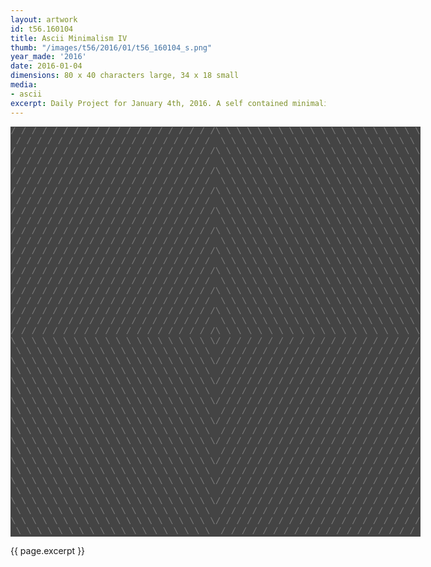 ```yaml
---
layout: artwork
id: t56.160104
title: Ascii Minimalism IV
thumb: "/images/t56/2016/01/t56_160104_s.png"
year_made: '2016'
date: 2016-01-04
dimensions: 80 x 40 characters large, 34 x 18 small
media:
- ascii
excerpt: Daily Project for January 4th, 2016. A self contained minimalist ascii artwork. Fonts and css styles are allowed and included on page. Adapts to mobile and laptop breakpoints.
---
```


<style>
    pre {
        background-color: #444444;
        color: #7C7C7C;
        font-family: "Lucida Sans Typewriter","Lucida Typewriter",Courier,monospace;
        font-size: .875rem;
        line-height: 1rem;
        padding: 0;
        overflow: hidden;
    }

    @media screen and (max-width: 600px) {
      .ascii-large {
        display: none;
      }
      pre {
        width: 18rem;
      }
    }
    @media screen and (min-width: 600px){
        .ascii-small {
          display: none;
      }
      pre {
        width: 41rem;
      }
    }
</style>

<pre class="ascii-large">
/ / / / / / / / / / / / / / / / / / / /\ \ \ \ \ \ \ \ \ \ \ \ \ \ \ \ \ \ \ \
 / / / / / / / / / / / / / / / / / / /  \ \ \ \ \ \ \ \ \ \ \ \ \ \ \ \ \ \ \
/ / / / / / / / / / / / / / / / / / / /\ \ \ \ \ \ \ \ \ \ \ \ \ \ \ \ \ \ \ \
 / / / / / / / / / / / / / / / / / / /  \ \ \ \ \ \ \ \ \ \ \ \ \ \ \ \ \ \ \
/ / / / / / / / / / / / / / / / / / / /\ \ \ \ \ \ \ \ \ \ \ \ \ \ \ \ \ \ \ \
 / / / / / / / / / / / / / / / / / / /  \ \ \ \ \ \ \ \ \ \ \ \ \ \ \ \ \ \ \
/ / / / / / / / / / / / / / / / / / / /\ \ \ \ \ \ \ \ \ \ \ \ \ \ \ \ \ \ \ \
 / / / / / / / / / / / / / / / / / / /  \ \ \ \ \ \ \ \ \ \ \ \ \ \ \ \ \ \ \
/ / / / / / / / / / / / / / / / / / / /\ \ \ \ \ \ \ \ \ \ \ \ \ \ \ \ \ \ \ \
 / / / / / / / / / / / / / / / / / / /  \ \ \ \ \ \ \ \ \ \ \ \ \ \ \ \ \ \ \
/ / / / / / / / / / / / / / / / / / / /\ \ \ \ \ \ \ \ \ \ \ \ \ \ \ \ \ \ \ \
 / / / / / / / / / / / / / / / / / / /  \ \ \ \ \ \ \ \ \ \ \ \ \ \ \ \ \ \ \
/ / / / / / / / / / / / / / / / / / / /\ \ \ \ \ \ \ \ \ \ \ \ \ \ \ \ \ \ \ \
 / / / / / / / / / / / / / / / / / / /  \ \ \ \ \ \ \ \ \ \ \ \ \ \ \ \ \ \ \
/ / / / / / / / / / / / / / / / / / / /\ \ \ \ \ \ \ \ \ \ \ \ \ \ \ \ \ \ \ \
 / / / / / / / / / / / / / / / / / / /  \ \ \ \ \ \ \ \ \ \ \ \ \ \ \ \ \ \ \
/ / / / / / / / / / / / / / / / / / / /\ \ \ \ \ \ \ \ \ \ \ \ \ \ \ \ \ \ \ \
 / / / / / / / / / / / / / / / / / / /  \ \ \ \ \ \ \ \ \ \ \ \ \ \ \ \ \ \ \
/ / / / / / / / / / / / / / / / / / / /\ \ \ \ \ \ \ \ \ \ \ \ \ \ \ \ \ \ \ \
 / / / / / / / / / / / / / / / / / / /  \ \ \ \ \ \ \ \ \ \ \ \ \ \ \ \ \ \ \
/ / / / / / / / / / / / / / / / / / / /\ \ \ \ \ \ \ \ \ \ \ \ \ \ \ \ \ \ \ \
\ \ \ \ \ \ \ \ \ \ \ \ \ \ \ \ \ \ \ \/ / / / / / / / / / / / / / / / / / / /
 \ \ \ \ \ \ \ \ \ \ \ \ \ \ \ \ \ \ \  / / / / / / / / / / / / / / / / / / /
\ \ \ \ \ \ \ \ \ \ \ \ \ \ \ \ \ \ \ \/ / / / / / / / / / / / / / / / / / / /
 \ \ \ \ \ \ \ \ \ \ \ \ \ \ \ \ \ \ \  / / / / / / / / / / / / / / / / / / /
\ \ \ \ \ \ \ \ \ \ \ \ \ \ \ \ \ \ \ \/ / / / / / / / / / / / / / / / / / / /
 \ \ \ \ \ \ \ \ \ \ \ \ \ \ \ \ \ \ \  / / / / / / / / / / / / / / / / / / /
\ \ \ \ \ \ \ \ \ \ \ \ \ \ \ \ \ \ \ \/ / / / / / / / / / / / / / / / / / / /
 \ \ \ \ \ \ \ \ \ \ \ \ \ \ \ \ \ \ \  / / / / / / / / / / / / / / / / / / /
\ \ \ \ \ \ \ \ \ \ \ \ \ \ \ \ \ \ \ \/ / / / / / / / / / / / / / / / / / / /
 \ \ \ \ \ \ \ \ \ \ \ \ \ \ \ \ \ \ \  / / / / / / / / / / / / / / / / / / /
\ \ \ \ \ \ \ \ \ \ \ \ \ \ \ \ \ \ \ \/ / / / / / / / / / / / / / / / / / / /
 \ \ \ \ \ \ \ \ \ \ \ \ \ \ \ \ \ \ \  / / / / / / / / / / / / / / / / / / /
\ \ \ \ \ \ \ \ \ \ \ \ \ \ \ \ \ \ \ \/ / / / / / / / / / / / / / / / / / / /
 \ \ \ \ \ \ \ \ \ \ \ \ \ \ \ \ \ \ \  / / / / / / / / / / / / / / / / / / /
\ \ \ \ \ \ \ \ \ \ \ \ \ \ \ \ \ \ \ \/ / / / / / / / / / / / / / / / / / / /
 \ \ \ \ \ \ \ \ \ \ \ \ \ \ \ \ \ \ \  / / / / / / / / / / / / / / / / / / /
\ \ \ \ \ \ \ \ \ \ \ \ \ \ \ \ \ \ \ \/ / / / / / / / / / / / / / / / / / / /
 \ \ \ \ \ \ \ \ \ \ \ \ \ \ \ \ \ \ \  / / / / / / / / / / / / / / / / / / /
\ \ \ \ \ \ \ \ \ \ \ \ \ \ \ \ \ \ \ \/ / / / / / / / / / / / / / / / / / / /
 \ \ \ \ \ \ \ \ \ \ \ \ \ \ \ \ \ \ \  / / / / / / / / / / / / / / / / / / /
</pre>

<pre class="ascii-small">
/ / / / / / / / /\ \ \ \ \ \ \ \ \
 / / / / / / / /  \ \ \ \ \ \ \ \
/ / / / / / / / /\ \ \ \ \ \ \ \ \
 / / / / / / / /  \ \ \ \ \ \ \ \
/ / / / / / / / /\ \ \ \ \ \ \ \ \
 / / / / / / / /  \ \ \ \ \ \ \ \
/ / / / / / / / /\ \ \ \ \ \ \ \ \
 / / / / / / / /  \ \ \ \ \ \ \ \
/ / / / / / / / /\ \ \ \ \ \ \ \ \
\ \ \ \ \ \ \ \ \/ / / / / / / / /
 \ \ \ \ \ \ \ \  / / / / / / / /
\ \ \ \ \ \ \ \ \/ / / / / / / / /
 \ \ \ \ \ \ \ \  / / / / / / / /
\ \ \ \ \ \ \ \ \/ / / / / / / / /
 \ \ \ \ \ \ \ \  / / / / / / / /
\ \ \ \ \ \ \ \ \/ / / / / / / / /
 \ \ \ \ \ \ \ \  / / / / / / / /
\ \ \ \ \ \ \ \ \/ / / / / / / / /
</pre>

{{ page.excerpt }}
